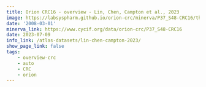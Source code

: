 ```yaml
---
title: Orion CRC16 - overview - Lin, Chen, Campton et al., 2023
image: https://labsyspharm.github.io/orion-crc/minerva/P37_S48-CRC16/thumbnail.jpg
date: '2008-03-01'
minerva_link: https://www.cycif.org/data/orion-crc/P37_S48-CRC16
date: 2023-07-09
info_link: /atlas-datasets/lin-chen-campton-2023/
show_page_link: false
tags:
    - overview-crc
    - auto
    - CRC
    - orion
---
```

